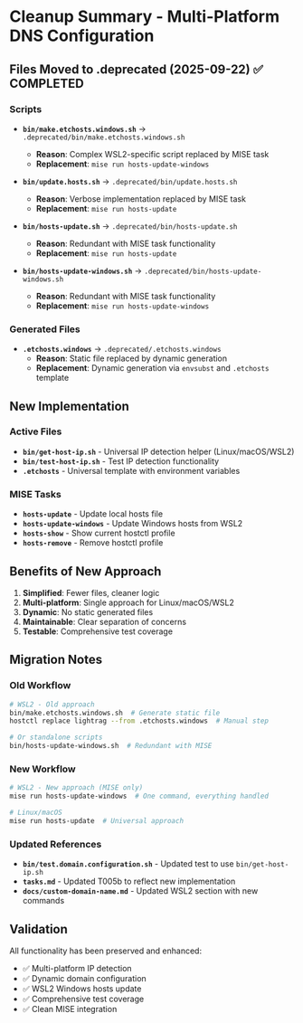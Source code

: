 # Cleanup Summary - Multi-Platform DNS Configuration

## Files Moved to .deprecated (2025-09-22) ✅ COMPLETED

### Scripts
- **`bin/make.etchosts.windows.sh`** → `.deprecated/bin/make.etchosts.windows.sh`
  - **Reason**: Complex WSL2-specific script replaced by MISE task
  - **Replacement**: `mise run hosts-update-windows`

- **`bin/update.hosts.sh`** → `.deprecated/bin/update.hosts.sh`  
  - **Reason**: Verbose implementation replaced by MISE task
  - **Replacement**: `mise run hosts-update`

- **`bin/hosts-update.sh`** → `.deprecated/bin/hosts-update.sh`
  - **Reason**: Redundant with MISE task functionality
  - **Replacement**: `mise run hosts-update`

- **`bin/hosts-update-windows.sh`** → `.deprecated/bin/hosts-update-windows.sh`
  - **Reason**: Redundant with MISE task functionality  
  - **Replacement**: `mise run hosts-update-windows`

### Generated Files
- **`.etchosts.windows`** → `.deprecated/.etchosts.windows`
  - **Reason**: Static file replaced by dynamic generation
  - **Replacement**: Dynamic generation via `envsubst` and `.etchosts` template

## New Implementation

### Active Files
- **`bin/get-host-ip.sh`** - Universal IP detection helper (Linux/macOS/WSL2)
- **`bin/test-host-ip.sh`** - Test IP detection functionality
- **`.etchosts`** - Universal template with environment variables

### MISE Tasks
- **`hosts-update`** - Update local hosts file
- **`hosts-update-windows`** - Update Windows hosts from WSL2
- **`hosts-show`** - Show current hostctl profile
- **`hosts-remove`** - Remove hostctl profile

## Benefits of New Approach

1. **Simplified**: Fewer files, cleaner logic
2. **Multi-platform**: Single approach for Linux/macOS/WSL2
3. **Dynamic**: No static generated files
4. **Maintainable**: Clear separation of concerns
5. **Testable**: Comprehensive test coverage

## Migration Notes

### Old Workflow
```bash
# WSL2 - Old approach
bin/make.etchosts.windows.sh  # Generate static file
hostctl replace lightrag --from .etchosts.windows  # Manual step

# Or standalone scripts
bin/hosts-update-windows.sh  # Redundant with MISE
```

### New Workflow  
```bash
# WSL2 - New approach (MISE only)
mise run hosts-update-windows  # One command, everything handled

# Linux/macOS
mise run hosts-update  # Universal approach
```

### Updated References
- **`bin/test.domain.configuration.sh`** - Updated test to use `bin/get-host-ip.sh`
- **`tasks.md`** - Updated T005b to reflect new implementation
- **`docs/custom-domain-name.md`** - Updated WSL2 section with new commands

## Validation

All functionality has been preserved and enhanced:
- ✅ Multi-platform IP detection
- ✅ Dynamic domain configuration  
- ✅ WSL2 Windows hosts update
- ✅ Comprehensive test coverage
- ✅ Clean MISE integration
